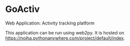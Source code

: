 # GoActiv
Web Application: Activity tracking platform

This application can be run using web2py. It is hosted on
https://nojha.pythonanywhere.com/project/default/index.
